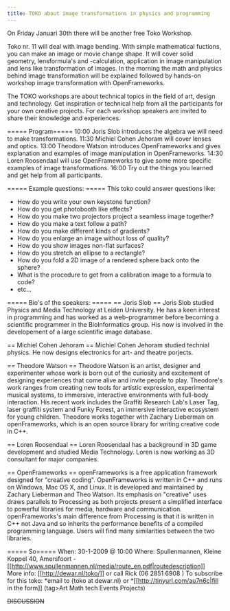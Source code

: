 ```yaml
---
title: TOKO about image transformations in physics and programming
---
```

On Friday Januari 30th there will be another free Toko Workshop.

Toko nr. 11 will deal with image bending. With simple mathematical fuctions, you can make an image or movie change shape. It will cover solid geometry, lensformula's and -calculation, application in image manipulation and lens like transformation of images. In the morning the math and physics behind image transformation will be explained followed by hands-on workshop image transformation with OpenFrameworks.

The TOKO workshops are about technical topics in the field of art, design and technology. Get inspiration or technical help from all the participants for your own creative projects. For each workshop speakers are invited to share their knowledge and experiences.

===== Program=====
10:00 Joris Slob introduces the algebra we will need to make transformations.
11:30 Michiel Cohen Jehoram will cover lenses and optics.
13:00 Theodore Watson introduces OpenFrameworks and gives explanation and examples of image manipulation in OpenFrameworks.
14:30 Loren Roosendaal will use OpenFrameworks to give some more specific examples of image transformations.
16:00 Try out the things you learned and get help from all participants.

===== Example questions: =====
This toko could answer questions like:
* How do you write your own keystone function?
* How do you get photobooth like effects?
* How do you make two projectors project a seamless image together?
* How do you make a text follow a path?
* How do you make different kinds of gradients?
* How do you enlarge an image without loss of quality?
* How do you show images non-flat surfaces?
* How do you stretch an ellipse to a rectangle?
* How do you fold a 2D image of a rendered sphere back onto the sphere?
* What is the procedure to get from a calibration image to a formula to code?
* etc...

===== Bio's of the speakers: =====
==  Joris Slob ==
Joris Slob studied Physics and Media Technology at Leiden University. He has a keen interest in programming and has worked as a web-programmer before becoming a scientific programmer in the BioInformatics group. His now is involved in the developement of a large scientific image database.

== Michiel Cohen Jehoram ==
Michiel Cohen Jehoram studied technial physics. He now designs electronics for art- and theatre porjects.

== Theodore Watson ==
Theodore Watson is an artist, designer and experimenter whose work is born out of the curiosity and excitement of designing experiences that come alive and invite people to play. Theodore's work ranges from creating new tools for artistic expression, experimental musical systems, to immersive, interactive environments with full-body interaction. His recent work includes the Graffiti Research Lab's Laser Tag, laser graffiti system and Funky Forest, an immersive interactive ecosystem for young children. Theodore works together with Zachary Lieberman on openFrameworks, which is an open source library for writing creative code in C++.

== Loren Roosendaal ==
Loren Roosendaal has a background in 3D game development and studied Media Technology. Loren is now working as 3D consultant for major companies.

== OpenFrameworks ==
openFrameworks is a free application framework designed for "creative coding". OpenFrameworks is written in C++ and runs on Windows, Mac OS X, and Linux. It is developed and maintained by Zachary Lieberman and Theo Watson. Its emphasis on "creative" uses draws parallels to Processing as both projects present a simplified interface to powerful libraries for media, hardware and communication. openFrameworks's main difference from Processing is that it is written in C++ not Java and so inherits the performance benefits of a compiled programming language. Users will find many similarities between the two libraries.

===== So=====
When: 30-1-2009 @ 10:00
Where: Spullenmannen, Kleine Koppel 40, Amersfoort - [[http://www.spullenmannen.nl/media/route_en.pdf|routedescription]]  
More info: [[http://dewar.nl/toko/]] or call Rick (06 2851 6908 )
To subscribe for this toko: 
*email to {toko at dewar.nl} or
*[[http://tinyurl.com/au7n6c|fill in the form]]
(tag>Art Math tech Events Projects)

~~DISCUSSION~~

